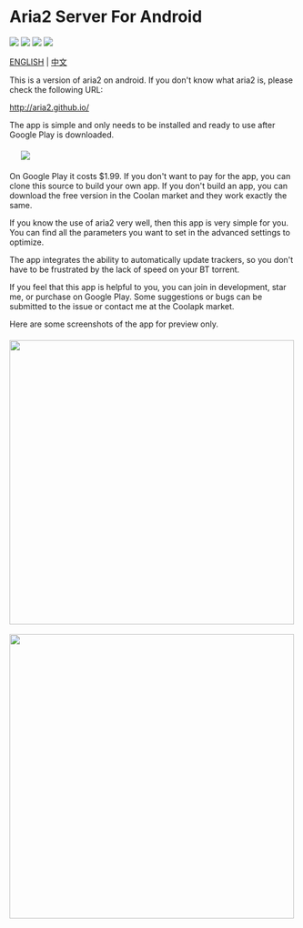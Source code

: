 # Aria2 Server For Android

![](https://travis-ci.org/yahch/aria2c-android-app.svg?branch=master) ![](https://img.shields.io/github/forks/yahch/aria2c-android-app.svg) ![](https://img.shields.io/github/stars/yahch/aria2c-android-app.svg) ![](https://img.shields.io/github/license/yahch/aria2c-android-app.svg)

[ENGLISH](README.md) | [中文](README_zh_cn.md)

This is a version of aria2 on android. If you don't know what aria2 is, please check the following URL:

http://aria2.github.io/

The app is simple and only needs to be installed and ready to use after Google Play is downloaded.

<div class="half" style="margin:20px;">
<a href="https://play.google.com/store/apps/details?id=me.xuzhi.aria2cdroid">
<img src="https://raw.githubusercontent.com/yahch/aria2c-android-app/master/google_play.png" />
</a>
</div>

On Google Play it costs $1.99. If you don't want to pay for the app, you can clone this source to build your own app. If you don't build an app, you can download the free version in the Coolan market and they work exactly the same.

If you know the use of aria2 very well, then this app is very simple for you. You can find all the parameters you want to set in the advanced settings to optimize.

The app integrates the ability to automatically update trackers, so you don't have to be frustrated by the lack of speed on your BT torrent.

If you feel that this app is helpful to you, you can join in development, star me, or purchase on Google Play. Some suggestions or bugs can be submitted to the issue or contact me at the Coolapk market.

Here are some screenshots of the app for preview only.

<div class="half" style="margin-top:20px;margin-bottom:20px">
<img src="https://raw.githubusercontent.com/yahch/aria2c-android-app/master/screenshots/zh_01.png" height="500" />
&nbsp;&nbsp;
<img src="https://raw.githubusercontent.com/yahch/aria2c-android-app/master/screenshots/zh_02.png" height="500" />
</div>
